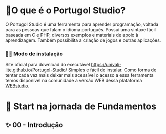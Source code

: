 # 📌O que é o Portugol Studio?
O Portugol Studio é uma ferramenta para aprender programação, voltada para as pessoas que falam o idioma português. Possui uma sintaxe fácil baseada em C e PHP, diversos exemplos e materiais de apoio à aprendizagem. Também possibilita a criação de jogos e outras aplicações.

### 👨‍💻 Modo de instalação
Site oficial para download do executável https://univali-lite.github.io/Portugol-Studio/ Simples e fácil de instalar. Como forma de tentar cada vez mais deixar mais acessível o acesso a essa ferramenta temos disponível na comunidade a versão WEB dessa plataforma [WEBstudio](https://dgadelha.github.io/Portugol-Webstudio/).

# 🖖 Start na jornada de Fundamentos
## ✨ 00 - Introdução
